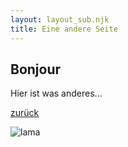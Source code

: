 ```yaml
---
layout: layout_sub.njk
title: Eine andere Seite
---
```


## Bonjour

Hier ist was anderes...

[zurück](../)

![lama](https://source.unsplash.com/random/800x600)
